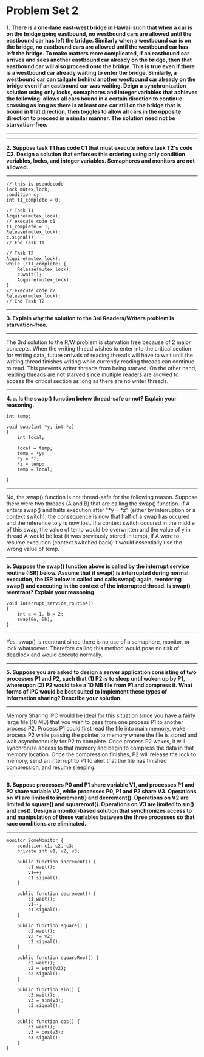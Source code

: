 Problem Set 2
=============
**1. There is a one-lane east-west bridge in Hawaii such that when a car is on the bridge going eastbound, no westbound cars are allowed until the eastbound car has left the bridge.  Similarly when a westbound car is on the bridge, no eastbound cars are allowed until the westbound car has left the bridge.  To make matters more complicated, if an eastbound car arrives and sees another eastbound car already on the bridge, then that eastbound car will also proceed onto the bridge.  This is true even if there is a westbound car already waiting to enter the bridge.  Similarly, a westbound car can tailgate behind another westbound car already on the bridge even if an eastbound car was waiting.   Deign a synchronization solution using only locks, semaphores and integer variables that achieves the following: allows all cars bound in a certain direction to continue crossing as long as there is at least one car still on the bridge that is bound in that direction, then toggles to allow all cars in the opposite direction to proceed in a similar manner.  The solution need not be starvation-free.**

---

---
**2. Suppose task T1 has code C1 that must execute before task T2's code C2.  Design a solution that enforces this ordering using only condition variables, locks, and integer variables.  Semaphores and monitors are not allowed.**

---
```
// this is pseudocode
lock mutex_lock;
condition c;
int t1_complete = 0;

// Task T1
Acquire(mutex_lock);
// execute code c1
t1_complete = 1;
Release(mutex_lock);
c.signal();
// End Task T1

// Task T2
Acquire(mutex_lock);
while (!t1_complete) {
	Release(mutex_lock);
	c.wait();
	Acquire(mutex_lock);
}
// execute code c2
Release(mutex_lock);
// End Task T2

```

---
**3. Explain why the solution to the 3rd Readers/Writers problem is starvation-free.**

---
The 3rd solution to the R/W problem is starvation free because of 2 major concepts. When the writing thread wishes to enter into the critical section for writing data, future arrivals of reading threads will have to wait until the writing thread finishes writing while currently reading threads can continue to read. This prevents writer threads from being starved. On the other hand, reading threads are not starved since multiple readers are allowed to access the critical section as long as there are no writer threads.

---
**4. a. Is the swap() function below thread-safe or not?  Explain your reasoning.**

```
int temp;
 
void swap(int *y, int *z)
{
    int local;
 
    local = temp;
    temp = *y;
    *y = *z;
    *z = temp;
    temp = local;

}
```

---
No, the swap() function is not thread-safe for the following reason. Suppose there were two threads (A and B) that are calling the swap() function. If A enters swap() and halts execution after "*y = *z" (either by interruption or a context switch), the consequence is now that half of a swap has occured and the reference to y is now lost. If a context switch occured in the middle of this swap, the value of temp would be overwritten and the value of y in thread A would be lost (it was previously stored in temp), if A were to resume execution (context switched back) it would essentially use the wrong value of temp.

---
**b. Suppose the swap() function above is called by the interrupt service routine (ISR) below.  Assume that if swap() is interrupted during normal execution, the ISR below is called and calls swap() again, reentering swap() and executing in the context of the interrupted thread.  Is swap() reentrant?  Explain your reasoning.**

```
void interrupt_service_routine()
{
    int a = 1, b = 2;
    swap(&a, &b);
}
```

---
Yes, swap() is reentrant since there is no use of a semaphore, monitor, or lock whatsoever. Therefore calling this method would pose no risk of deadlock and would execute normally.

---
**5. Suppose you are asked to design a server application consisting of two processes P1 and P2, such that (1) P2 is to sleep until woken up by P1, whereupon (2) P2 would take a 10 MB file from P1 and compress it. What forms of IPC would be best suited to implement these types of information sharing? Describe your solution.**

---
Memory Sharing IPC would be ideal for this situation since you have a fairly large file (10 MB) that you wish to pass from one process P1 to another process P2. Process P1 could first read the file into main memory, wake process P2 while passing the pointer to memory where the file is stored and wait asynchronously for P2 to complete. Once process P2 wakes, it will synchronize access to that memory and begin to compress the data in that memory location. Once the compression finishes, P2 will release the lock to memory, send an interrupt to P1 to alert that the file has finished compression, and resume sleeping.

---
**6. Suppose processes P0 and P1 share variable V1, and processes P1 and P2 share variable V2, while processes P0, P1 and P2 share V3.  Operations on V1 are limited to increment() and decrement().  Operations on V2 are limited to square() and squareroot().  Operations on V3 are limited to sin() and cos().  Design a monitor-based solution that synchronizes access to and manipulation of these variables between the three processes so that race conditions are eliminated.**

---
```
monitor SomeMonitor {
	condition c1, c2, c3;
	private int v1, v2, v3;

	public function increment() {
		c1.wait();
		v1++;
		c1.signal();
	}

	public function decrement() {
		c1.wait();
		v1--;
		c1.signal();
	}

	public function square() {
		c2.wait();
		v2 *= v2;
		c2.signal();
	}

	public function squareRoot() {
		c2.wait();
		v2 = sqrt(v2);
		c2.signal();
	}

	public function sin() {
		c3.wait();
		v3 = sin(v3);
		c3.signal();
	}

	public function cos() {
		c3.wait();
		v3 = cos(v3);
		c3.signal();
	}
}
```
